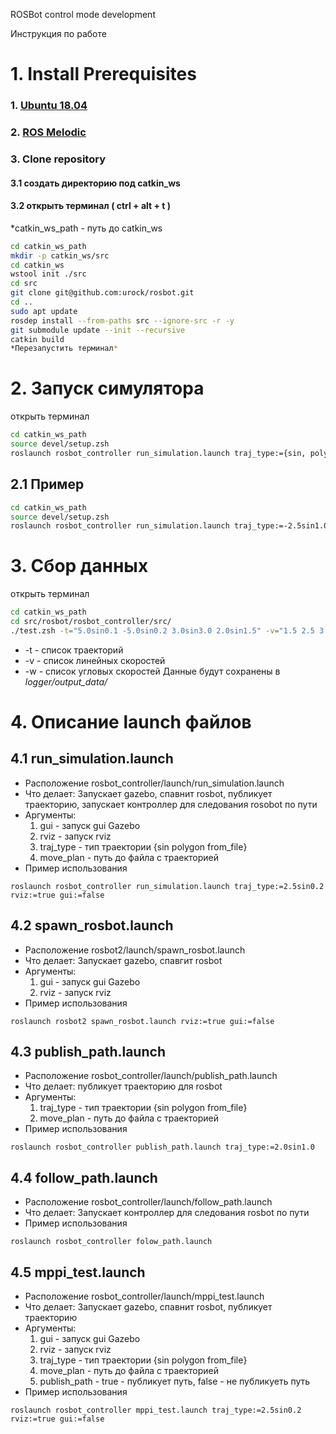 ROSBot control mode development 

Инструкция по работе

# 1. Install Prerequisites
### 1. [Ubuntu 18.04](https://ubuntu.com) 
### 2. [ROS Melodic](https://wiki.ros.org/melodic/Installation/Ubuntu)
### 3. Clone repository 
#### 3.1 создать директорию под catkin_ws 
#### 3.2 открыть терминал ( ctrl + alt + t )
*catkin_ws_path - путь до catkin_ws
```bash
cd catkin_ws_path
mkdir -p catkin_ws/src
cd catkin_ws
wstool init ./src
cd src
git clone git@github.com:urock/rosbot.git 
cd ..
sudo apt update
rosdep install --from-paths src --ignore-src -r -y 
git submodule update --init --recursive 
catkin build
*Перезапустить терминал*
```

# 2. Запуск симулятора
открыть терминал
```bash
cd catkin_ws_path
source devel/setup.zsh
roslaunch rosbot_controller run_simulation.launch traj_type:={sin, polygon}
```
## 2.1 Пример
```bash
cd catkin_ws_path
source devel/setup.zsh
roslaunch rosbot_controller run_simulation.launch traj_type:=-2.5sin1.0
```

# 3. Сбор данных
открыть терминал
```bash
cd catkin_ws_path
cd src/rosbot/rosbot_controller/src/ 
./test.zsh -t="5.0sin0.1 -5.0sin0.2 3.0sin3.0 2.0sin1.5" -v="1.5 2.5 3.5 4.5" -w="0.5 1.0 2.5 3.0"
```
* -t - список траекторий
* -v - список линейных скоростей
* -w - список угловых скоростей
Данные будут сохранены в *logger/output_data/*

# 4. Описание launch файлов

## 4.1 run_simulation.launch
* Расположение rosbot_controller/launch/run_simulation.launch
* Что делает: Запускает gazebo, спавнит rosbot, публикует траекторию, запускает контроллер для следования rosobot по пути
* Аргументы:
	1. gui - запуск gui Gazebo
	2. rviz - запуск rviz
	3. traj_type - тип траектории {sin polygon from_file}
	4. move_plan - путь до файла с траекторией
* Пример использования
```
roslaunch rosbot_controller run_simulation.launch traj_type:=2.5sin0.2 rviz:=true gui:=false 
```

## 4.2 spawn_rosbot.launch
* Расположение rosbot2/launch/spawn_rosbot.launch
* Что делает: Запускает gazebo, спавгит rosbot
* Аргументы:
	1. gui - запуск gui Gazebo
	2. rviz - запуск rviz
* Пример использования
```
roslaunch rosbot2 spawn_rosbot.launch rviz:=true gui:=false 
```

## 4.3 publish_path.launch
* Расположение rosbot_controller/launch/publish_path.launch
* Что делает: публикует траекторию для rosbot
* Аргументы:
	1. traj_type - тип траектории {sin polygon from_file}
	2. move_plan - путь до файла с траекторией
* Пример использования
```
roslaunch rosbot_controller publish_path.launch traj_type:=2.0sin1.0
```

## 4.4 follow_path.launch
* Расположение rosbot_controller/launch/follow_path.launch
* Что делает: Запускает контроллер для следования rosbot по пути
* Пример использования
```
roslaunch rosbot_controller folow_path.launch
```

## 4.5 mppi_test.launch
* Расположение rosbot_controller/launch/mppi_test.launch
* Что делает: Запускает gazebo, спавнит rosbot, публикует траекторию
* Аргументы:
	1. gui - запуск gui Gazebo
	2. rviz - запуск rviz
	3. traj_type - тип траектории {sin polygon from_file}
	4. move_plan - путь до файла с траекторией
	5. publish_path - true - публикует путь, false - не публикуеть путь
* Пример использования
```
roslaunch rosbot_controller mppi_test.launch traj_type:=2.5sin0.2 rviz:=true gui:=false 
```

